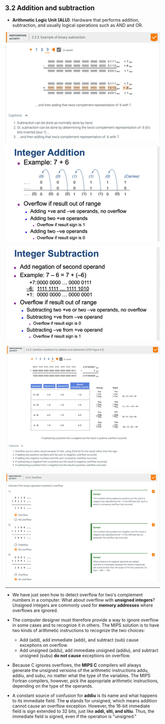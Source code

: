 ## 3.2 Addition and subtraction

- **Arithmetic Logic Unit (ALU)**: Hardware that performs addition, subtraction, and usually 
  logical operations such as AND and OR.


![](img/2020-10-13-23-54-11.png)

![](img/2020-10-13-23-56-48.png)

![](img/2020-10-13-23-59-41.png)

![](img/2020-10-15-14-44-06.png)

![](img/2020-10-14-00-02-10.png)

---

- We have just seen how to detect overflow for two's complement numbers in a computer. What about 
  overflow with **unsigned integers**? Unsigned integers are commonly used for **memory addresses** 
  where overflows are ignored.


- The computer designer must therefore provide a way to ignore overflow in some cases and to recognize 
  it in others. The MIPS solution is to have two kinds of arithmetic instructions to recognize the two 
  choices:
  - Add (add), add immediate (addi), and subtract (sub) cause exceptions on overflow.
  - Add unsigned (addu), add immediate unsigned (addiu), and subtract unsigned (subu) **do not cause** 
    exceptions on overflow.


- Because C ignores overflows, the **MIPS C** compilers will always generate the unsigned versions of 
  the arithmetic instructions addu, addiu, and subu, no matter what the type of the variables. The MIPS 
  Fortran compilers, however, pick the appropriate arithmetic instructions, depending on the type of 
  the operands.


- A constant source of confusion for **addiu** is its name and what happens to its immediate field. The 
  **u** stands for unsigned, which means addition cannot cause an overflow exception. However, the 
  16-bit immediate field is sign extended to 32 bits, just like **addi, slti, and sltiu**. Thus, the 
  immediate field is signed, even if the operation is "unsigned."






























